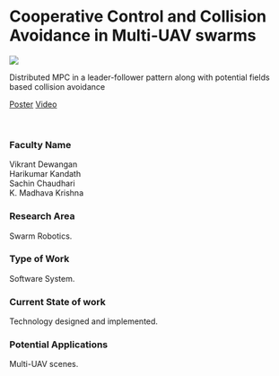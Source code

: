 # Cooperative Control and Collision Avoidance in Multi-UAV swarms

![](15.%20Cooperative%20Control%20and%20Collision%20Avoidance%20in%20Multi-UAV%20swarms.png)

Distributed MPC in a leader-follower pattern along with potential fields based collision avoidance

[Poster](15.%20Cooperative%20Control%20and%20Collision%20Avoidance%20in%20Multi-UAV%20swarms.pdf)
[Video](https://rndshowcase.iiit.ac.in/tto/TTO_website_data/Videos/224.mp4)

<br>


### Faculty Name

Vikrant Dewangan<br>
Harikumar Kandath<br>
Sachin Chaudhari<br>
K. Madhava Krishna


### Research Area

Swarm Robotics.


### Type of Work

Software System.


### Current State of work

Technology designed and implemented.


### Potential Applications

Multi-UAV scenes.
